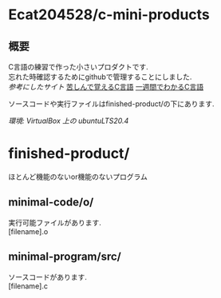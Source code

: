 # Ecat204528/c-mini-products
## 概要
C言語の練習で作った小さいプロダクトです.  
忘れた時確認するためにgithubで管理することにしました.  
*参考にしたサイト*
[苦しんで覚えるC言語](http://9cguide.appspot.com/)
[一週間でわかるC言語](http://c-lang.sevendays-study.com/)

ソースコードや実行ファイルはfinished-product/の下にあります.  

*環境: VirtualBox 上の ubuntuLTS20.4*

# finished-product/
ほとんど機能のないor機能のないプログラム
## minimal-code/o/  
実行可能ファイルがあります.  
[filename].o
## minimal-program/src/
ソースコードがあります.  
[filename].c
